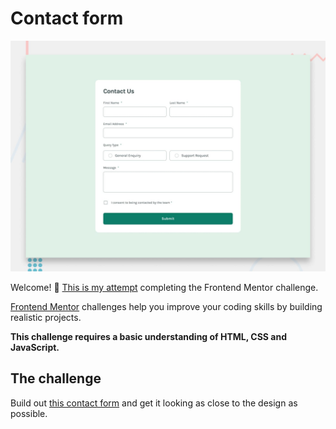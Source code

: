 # Contact form

![Design preview for the Contact form coding challenge](./design/desktop-preview.jpg)

Welcome! 👋 [This is my attempt](https://contact-form-main-pied.vercel.app/) completing the Frontend Mentor challenge.

[Frontend Mentor](https://www.frontendmentor.io) challenges help you improve your coding skills by building realistic projects.

**This challenge requires a basic understanding of HTML, CSS and JavaScript.**

## The challenge
Build out [this contact form](https://www.frontendmentor.io/challenges/contact-form--G-hYlqKJj) and get it looking as close to the design as possible.


